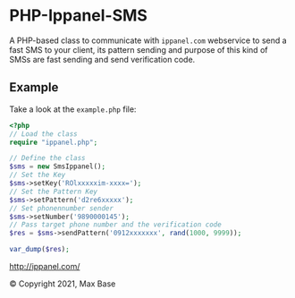 # PHP-Ippanel-SMS

A PHP-based class to communicate with `ippanel.com` webservice to send a fast SMS to your client, its pattern sending and purpose of this kind of SMSs are fast sending and send verification code.

## Example

Take a look at the `example.php` file:

```php
<?php
// Load the class
require "ippanel.php";

// Define the class
$sms = new SmsIppanel();
// Set the Key
$sms->setKey('ROlxxxxxim-xxxx=');
// Set the Pattern Key
$sms->setPattern('d2re6xxxxx');
// Set phonennumber sender
$sms->setNumber('9890000145');
// Pass target phone number and the verification code
$res = $sms->sendPattern('0912xxxxxxx', rand(1000, 9999));

var_dump($res);
```

http://ippanel.com/

© Copyright 2021, Max Base

